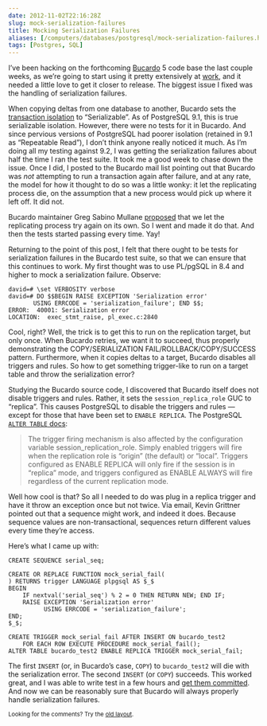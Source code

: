 ```yaml
--- 
date: 2012-11-02T22:16:28Z
slug: mock-serialization-failures
title: Mocking Serialization Failures
aliases: [/computers/databases/postgresql/mock-serialization-failures.html]
tags: [Postgres, SQL]
---
```


<p>I’ve been hacking on the forthcoming
<a href="http://bucardo.org/wiki/Bucardo">Bucardo</a> 5 code base the last couple weeks,
as we’re going to start using it pretty extensively at
<a href="http://iovation.com/">work</a>, and it needed a little love to get it closer to
release. The biggest issue I fixed was the handling of serialization failures.</p>

<p>When copying deltas from one database to another, Bucardo sets the
<a href="http://www.postgresql.org/docs/current/static/transaction-iso.html">transaction isolation</a>
to “Serializable”. As of PostgreSQL 9.1, this is true serializable isolation.
However, there were no tests for it in Bucardo. And since pervious versions of
PostgreSQL had poorer isolation (retained in 9.1 as “Repeatable Read”), I
don’t think anyone really noticed it much. As I’m doing all my testing against
9.2, I was getting the serialization failures about half the time I ran the
test suite. It took me a good week to chase down the issue. Once I did, I
posted to the Bucardo mail list pointing out that Bucardo was <em>not</em> attempting
to run a transaction again after failure, and at any rate, the model for how
it thought to do so was a little wonky: it let the replicating process die, on
the assumption that a new process would pick up where it left off. It did not.</p>

<p>Bucardo maintainer Greg Sabino Mullane
<a href="https://mail.endcrypt.com/pipermail/bucardo-general/2012-October/001616.html">proposed</a>
that we let the replicating process try again on its own. So I went and made
it do that. And then the tests started passing every time. Yay!</p>

<p>Returning to the point of this post, I felt that there ought to be tests for
serialization failures in the Bucardo test suite, so that we can ensure that
this continues to work. My first thought was to use PL/pgSQL in 8.4 and higher
to mock a serialization failure. Observe:</p>

<pre><code>david=# \set VERBOSITY verbose
david=# DO $$BEGIN RAISE EXCEPTION 'Serialization error'
       USING ERRCODE = 'serialization_failure'; END $$;
ERROR:  40001: Serialization error
LOCATION:  exec_stmt_raise, pl_exec.c:2840
</code></pre>

<p>Cool, right? Well, the trick is to get this to run on the replication target,
but only once. When Bucardo retries, we want it to succeed, thus properly
demonstrating the COPY/SERIALIZATION FAIL/ROLLBACK/COPY/SUCCESS pattern.
Furthermore, when it copies deltas to a target, Bucardo disables all triggers
and rules. So how to get something trigger-like to run on a target table and
throw the serialization error?</p>

<p>Studying the Bucardo source code, I discovered that Bucardo itself does not
disable triggers and rules. Rather, it sets the <code>session_replica_role</code> GUC to
“replica”. This causes PostgreSQL to disable the triggers and rules — except
for those that have been set to <code>ENABLE REPLICA</code>. The PostgreSQL
<a href="http://www.postgresql.org/docs/9.2/static/sql-altertable.html"><code>ALTER TABLE</code> docs</a>:</p>

<blockquote><p>The trigger firing mechanism is also affected by the configuration
variable session_replication_role. Simply enabled triggers will
fire when the replication role is “origin” (the default) or
“local”. Triggers configured as ENABLE REPLICA will only fire if the
session is in “replica” mode, and triggers configured as ENABLE ALWAYS
will fire regardless of the current replication mode.</p></blockquote>

<p>Well how cool is that? So all I needed to do was plug in a replica trigger and have it throw an exception once but not twice. Via email, Kevin Grittner pointed out that a sequence might work, and indeed it does. Because sequence values are non-transactional, sequences return different values every time they’re access.</p>

<p>Here’s what I came up with:</p>

<pre><code>CREATE SEQUENCE serial_seq;

CREATE OR REPLACE FUNCTION mock_serial_fail(
) RETURNS trigger LANGUAGE plpgsql AS $_$
BEGIN
    IF nextval('serial_seq') % 2 = 0 THEN RETURN NEW; END IF;
    RAISE EXCEPTION 'Serialization error'
          USING ERRCODE = 'serialization_failure';
END;
$_$;

CREATE TRIGGER mock_serial_fail AFTER INSERT ON bucardo_test2
    FOR EACH ROW EXECUTE PROCEDURE mock_serial_fail();
ALTER TABLE bucardo_test2 ENABLE REPLICA TRIGGER mock_serial_fail;
</code></pre>

<p>The first <code>INSERT</code> (or, in Bucardo’s case, <code>COPY</code>) to <code>bucardo_test2</code> will die
with the serialization error. The second <code>INSERT</code> (or <code>COPY</code>) succeeds. This
worked great, and I was able to write test in a few hours and
<a href="https://github.com/bucardo/bucardo/commit/3931056f15f3f6df9b089fd439c14ec38b66d841">get them committed</a>.
And now we can be reasonably sure that Bucardo will always properly handle
serialization failures.</p>

<p class="past"><small>Looking for the comments? Try the <a rel="nofollow" href="//past.justatheory.com/computers/databases/postgresql/mock-serialization-failures.html">old layout</a>.</small></p>


